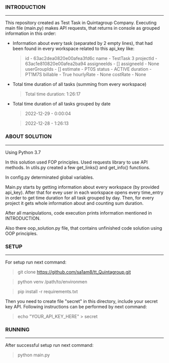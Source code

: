 ### INTRODUCTION ###

***

This repository created as Test Task in Quintagroup Company. Executing main file (main.py) makes API requests, that 
returns in console as grouped information in this order:

* Information about every task (separated by 2 empty lines), that had been found in 
every workspace related to this api_key like:
    > id - 63ac2dea0820e00afea3fd6c
name - TestTask 3
projectId - 63ac1e810820e00afea2ba94
assigneeIds - []
assigneeId - None
userGroupIds - []
estimate - PT0S
status - ACTIVE
duration - PT1M7S
billable - True
hourlyRate - None
costRate - None

* Total time duration of all tasks (summing from every workspace)
  > Total time duration:  1:26:17

* Total time duration of all tasks grouped by date
  > 2022-12-29 - 0:00:04
  
  > 2022-12-28 - 1:26:13


### ABOUT SOLUTION ###

***

Using Python 3.7

In this solution used FOP principles. Used requests library to use API methods.
In utils.py created a few get_links() and get_info() functions.

In config.py determinated global variables.

Main.py starts by getting information about every workspace (by provided api_key).
After that for evey user in each workspace opens every time_entry in order to get time duration for all task grouped by day.
Then, for every project it gets whole information about and counting sum duration.

After all manipulations, code execution prints information mentioned in INTRODUCTION.

Also there oop_solution.py file, that contains unfinished code solution using OOP principles.

### SETUP ###

***


For setup run next command:

> git clone https://github.com/sa1am8/tt_Quintagroup.git

> python venv /path/to/environmen

> pip install -r requirements.txt

Then you need to create file "secret" in this directory, include your secret key API.
Following instructions can be performed by next command:

> echo "YOUR_API_KEY_HERE" > secret

### RUNNING ###

***

After successful setup run next command:

> python main.py 
